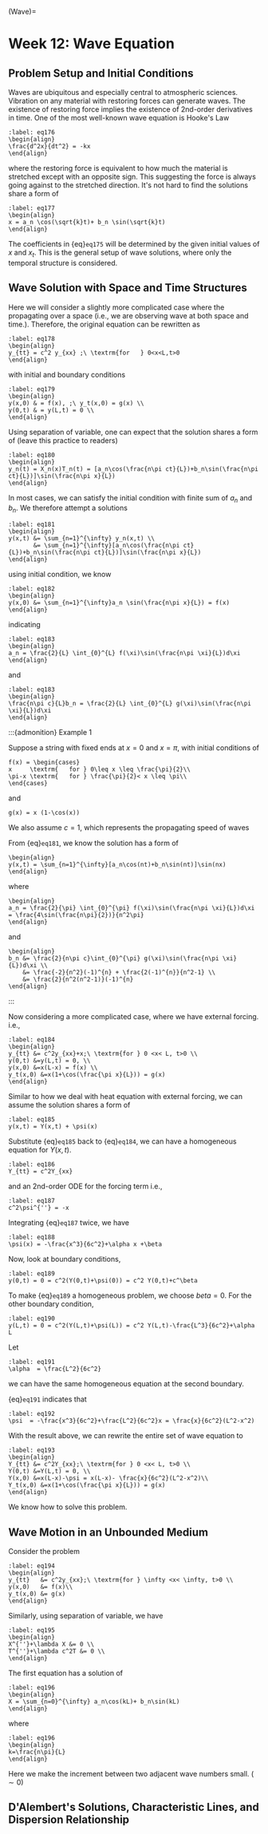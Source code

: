 (Wave)=
# Week 12:  Wave Equation  
## Problem Setup and Initial Conditions
Waves are ubiquitous and especially central to atmospheric sciences. Vibration on any material with restoring forces can generate waves. The existence of restoring force implies the existence of 2nd-order derivatives in time. One of the most well-known wave equation is Hooke's Law


```{math}
:label: eq176
\begin{align}
\frac{d^2x}{dt^2} = -kx
\end{align}
```

where the restoring force is equivalent to how much the material is stretched except with an opposite sign. This suggesting the force is always going against to the stretched direction. It's not hard to find the solutions share a form of 



```{math}
:label: eq177
\begin{align}
x = a_n \cos(\sqrt{k}t)+ b_n \sin(\sqrt{k}t)
\end{align}
```

The coefficients in {eq}`eq175` will be determined by the given initial values of $x$ and $x_t$. This is the general setup of wave solutions, where only the temporal structure is considered.  


## Wave Solution with Space and Time Structures
Here we will consider a slightly more complicated case where the propagating over a space (i.e., we are observing wave at both space and time.). Therefore, the original equation can be rewritten as 


```{math}
:label: eq178
\begin{align}
y_{tt} = c^2 y_{xx} ;\ \textrm{for   } 0<x<L,t>0
\end{align}
```

with initial and boundary conditions 

```{math}
:label: eq179
\begin{align}
y(x,0) & = f(x), ;\ y_t(x,0) = g(x) \\ 
y(0,t) & = y(L,t) = 0 \\ 
\end{align}
```


Using separation of variable, one can expect that the solution shares a form of (leave this practice to readers)

```{math}
:label: eq180
\begin{align}
y_n(t) = X_n(x)T_n(t) = [a_n\cos(\frac{n\pi ct}{L})+b_n\sin(\frac{n\pi ct}{L})]\sin(\frac{n\pi x}{L})
\end{align}
```

In most cases, we can satisfy the initial condition with finite sum of $a_n$ and $b_n$. We therefore attempt a solutions 

```{math}
:label: eq181
\begin{align}
y(x,t) &= \sum_{n=1}^{\infty} y_n(x,t) \\
       &= \sum_{n=1}^{\infty}[a_n\cos(\frac{n\pi ct}{L})+b_n\sin(\frac{n\pi ct}{L})]\sin(\frac{n\pi x}{L})
\end{align}
```

using initial condition, we know 

```{math}
:label: eq182
\begin{align}
y(x,0) &= \sum_{n=1}^{\infty}a_n \sin(\frac{n\pi x}{L}) = f(x)
\end{align}
```

indicating 

```{math}
:label: eq183
\begin{align}
a_n = \frac{2}{L} \int_{0}^{L} f(\xi)\sin(\frac{n\pi \xi}{L})d\xi
\end{align}
```

and 


```{math}
:label: eq183
\begin{align}
\frac{n\pi c}{L}b_n = \frac{2}{L} \int_{0}^{L} g(\xi)\sin(\frac{n\pi \xi}{L})d\xi
\end{align}
```



:::{admonition} Example 1

Suppose a string with fixed ends at $x=0$ and $x=\pi$, with initial conditions of 

```{math}
f(x) = \begin{cases} 
x     \textrm{   for } 0\leq x \leq \frac{\pi}{2}\\
\pi-x \textrm{   for } \frac{\pi}{2}< x \leq \pi\\
\end{cases} 
```

and 

```{math}
g(x) = x (1-\cos(x))
```

We also assume $c=1$, which represents the propagating speed of waves 


From {eq}`eq181`, we know the solution has a form of 

```{math}
\begin{align}
y(x,t) = \sum_{n=1}^{\infty}[a_n\cos(nt)+b_n\sin(nt)]\sin(nx)
\end{align}
```

where 

```{math}
\begin{align}
a_n = \frac{2}{\pi} \int_{0}^{\pi} f(\xi)\sin(\frac{n\pi \xi}{L})d\xi  = \frac{4\sin(\frac{n\pi}{2})}{n^2\pi}
\end{align}
```

and 

```{math}
\begin{align}
b_n &= \frac{2}{n\pi c}\int_{0}^{\pi} g(\xi)\sin(\frac{n\pi \xi}{L})d\xi \\
    &= \frac{-2}{n^2}(-1)^{n} + \frac{2(-1)^{n}}{n^2-1} \\
    &= \frac{2}{n^2(n^2-1)}(-1)^{n}  
\end{align}
```
:::


Now considering a more complicated case, where we have external forcing. i.e.,

```{math}
:label: eq184
\begin{align} 
y_{tt} &= c^2y_{xx}+x;\ \textrm{for } 0 <x< L, t>0 \\
y(0,t) &=y(L,t) = 0, \\
y(x,0) &=x(L-x) = f(x) \\
y_t(x,0) &=x(1+\cos(\frac{\pi x}{L})) = g(x)
\end{align} 
```

Similar to how we deal with heat equation with external forcing, we can assume the solution shares a form of 


```{math}
:label: eq185
y(x,t) = Y(x,t) + \psi(x)
```

Substitute {eq}`eq185` back to {eq}`eq184`, we can have a homogeneous equation for $Y(x,t)$. 

```{math}
:label: eq186
Y_{tt} = c^2Y_{xx} 
```

and an 2nd-order ODE for the forcing term i.e., 

```{math}
:label: eq187
c^2\psi^{''} = -x 
```

Integrating {eq}`eq187` twice, we have 

```{math}
:label: eq188
\psi(x) = -\frac{x^3}{6c^2}+\alpha x +\beta
```

Now, look at boundary conditions, 

```{math}
:label: eq189
y(0,t) = 0 = c^2(Y(0,t)+\psi(0)) = c^2 Y(0,t)+c^\beta
```

To make {eq}`eq189` a homogeneous problem, we choose $beta=0$. 
For the other boundary condition, 

```{math}
:label: eq190
y(L,t) = 0 = c^2(Y(L,t)+\psi(L)) = c^2 Y(L,t)-\frac{L^3}{6c^2}+\alpha L
```


Let 

```{math}
:label: eq191
\alpha  = \frac{L^2}{6c^2}
```

we can have the same homogeneous equation at the second boundary. 


{eq}`eq191` indicates that 

```{math}
:label: eq192
\psi  = -\frac{x^3}{6c^2}+\frac{L^2}{6c^2}x = \frac{x}{6c^2}(L^2-x^2)
```

With the result above, we can rewrite the entire set of wave equation to 

```{math}
:label: eq193
\begin{align} 
Y_{tt} &= c^2Y_{xx};\ \textrm{for } 0 <x< L, t>0 \\
Y(0,t) &=Y(L,t) = 0, \\
Y(x,0) &=x(L-x)-\psi = x(L-x)- \frac{x}{6c^2}(L^2-x^2)\\
Y_t(x,0) &=x(1+\cos(\frac{\pi x}{L})) = g(x)
\end{align} 
```

We know how to solve this problem. 

## Wave Motion in an Unbounded Medium
Consider the problem 
```{math}
:label: eq194
\begin{align} 
y_{tt}   &= c^2y_{xx};\ \textrm{for } \infty <x< \infty, t>0 \\
y(x,0)   &= f(x)\\
y_t(x,0) &= g(x)
\end{align} 
```

Similarly, using separation of variable, we have 

```{math}
:label: eq195
\begin{align} 
X^{''}+\lambda X &= 0 \\
T^{''}+\lambda c^2T &= 0 \\
\end{align} 
```


The first equation has a solution of 

```{math}
:label: eq196
\begin{align} 
X = \sum_{n=0}^{\infty} a_n\cos(kL)+ b_n\sin(kL)
\end{align} 
```

where 

```{math}
:label: eq196
\begin{align} 
k=\frac{n\pi}{L}
\end{align} 
```

Here we make the increment between two adjacent wave numbers small. ($\sim 0$)
## D'Alembert's Solutions, Characteristic Lines, and Dispersion Relationship 